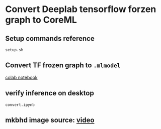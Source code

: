 # Convert Deeplab tensorflow forzen graph to CoreML
## Setup commands reference
`setup.sh`
## Convert TF frozen graph to `.mlmodel`
[colab notebook](https://colab.research.google.com/drive/1wx07Vt5lCFqy1S83d3mK33eZsII-_pN_?usp=sharing)
## verify inference on desktop
`convert.ipynb`
## mkbhd image source: [video](https://www.youtube.com/watch?v=f4g2nPY-VZc)
